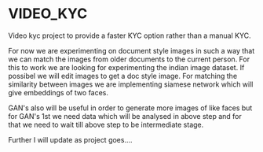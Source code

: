 # VIDEO_KYC
Video kyc project to provide a faster KYC option rather than a manual KYC.


For now we are experimenting on document style images in such a way that we can match the images from older documents to the current person. For this to work we are looking for experimenting the indian image dataset. If possibel we will edit images to get a doc style image. For matching the similarity between images we are implementing siamese network which will give embeddings of two faces. 

GAN's also will be useful in order to generate more images of like faces but for GAN's 1st we need data which will be analysed in above step and for that we need to wait till above step to be intermediate stage. 

Further I will update as project goes....
